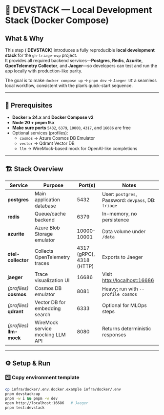 # 🐳 DEVSTACK — Local Development Stack (Docker Compose)

## What & Why
This step ( **DEVSTACK**) introduces a fully reproducible **local development stack** for the `gh-triage-mvp` project.  
It provides all required backend services—**Postgres**, **Redis**, **Azurite**, **OpenTelemetry Collector**, and **Jaeger**—so developers can test and run the app locally with production-like parity.

The goal is to make `docker compose up` → `pnpm dev` → `Jaeger UI` a seamless local workflow, consistent with the plan’s quick-start sequence.

---

## 🧩 Prerequisites
- **Docker ≥ 24.x** and **Docker Compose v2**
- **Node 20 + pnpm 9.x**
- **Make sure ports** `5432`, `6379`, `10000`, `4317`, and `16686` are free  
- Optional services (profiles):
  - `cosmos` → Azure Cosmos DB Emulator  
  - `vector` → Qdrant Vector DB  
  - `llm` → WireMock-based mock for OpenAI-like completions  

---

## 🏗️ Stack Overview

| Service                   | Purpose                          | Port(s)                  | Notes                                                  |
| ------------------------- | -------------------------------- | ------------------------ | ------------------------------------------------------ |
| **postgres**              | Main application database        | 5432                     | User: `postgres`, Password: `devpass`, DB: `triage`    |
| **redis**                 | Queue/cache backend              | 6379                     | In-memory, no persistence                              |
| **azurite**               | Azure Blob Storage emulator      | 10000–10001              | Data volume under `/data`                              |
| **otel-collector**        | Collects OpenTelemetry traces    | 4317 (gRPC), 4318 (HTTP) | Exports to Jaeger                                      |
| **jaeger**                | Trace visualization UI           | 16686                    | Visit [http://localhost:16686](http://localhost:16686) |
| *(profiles)* **cosmos**   | Cosmos DB emulator               | 8081                     | Heavy; run with `--profile cosmos`                     |
| *(profiles)* **qdrant**   | Vector DB for embedding search   | 6333                     | Optional for MLOps steps                               |
| *(profiles)* **llm-mock** | WireMock service mocking LLM API | 8080                     | Returns deterministic responses                        |

---

## ⚙️ Setup & Run

### 1️⃣ Copy environment template
```bash
cp infra/docker/.env.docker.example infra/docker/.env
pnpm devstack:up
pnpm -w i && pnpm -w dev
open http://localhost:16686   # Jaeger
pnpm test:devstack